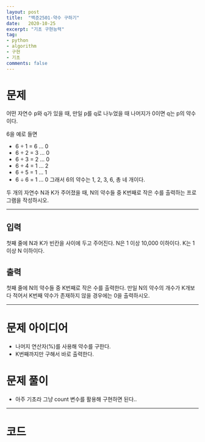 ```yaml
---
layout: post
title:  "백준2501-약수 구하기"
date:   2020-10-25
excerpt: "기초 구현능력"
tag:
- python 
- algorithm
- 구현
- 기초
comments: false
---
```


# 문제

어떤 자연수 p와 q가 있을 때, 만일 p를 q로 나누었을 때 나머지가 0이면 q는 p의 약수이다. 

6을 예로 들면

* 6 ÷ 1 = 6 … 0
* 6 ÷ 2 = 3 … 0
* 6 ÷ 3 = 2 … 0
* 6 ÷ 4 = 1 … 2
* 6 ÷ 5 = 1 … 1
* 6 ÷ 6 = 1 … 0
그래서 6의 약수는 1, 2, 3, 6, 총 네 개이다.

두 개의 자연수 N과 K가 주어졌을 때, N의 약수들 중 K번째로 작은 수를 출력하는 프로그램을 작성하시오.

---

## 입력

첫째 줄에 N과 K가 빈칸을 사이에 두고 주어진다. N은 1 이상 10,000 이하이다. K는 1 이상 N 이하이다.

## 출력

첫째 줄에 N의 약수들 중 K번째로 작은 수를 출력한다. 만일 N의 약수의 개수가 K개보다 적어서 K번째 약수가 존재하지 않을 경우에는 0을 출력하시오.

---

# 문제 아이디어

- 나머지 연산자(%)를 사용해 약수를 구한다.
- K번째까지만 구해서 바로 출력한다.


# 문제 풀이

- 아주 기초라 그냥 count 변수를 활용해 구현하면 된다..

---

# 코드
<script src="https://gist.github.com/Psolmin/68261e470826d8450b72538927c38353.js"></script>

